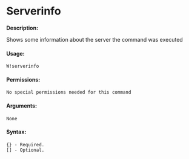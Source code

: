 # Serverinfo

**Description:**

Shows some information about the server the command was executed

#### Usage:

```
W!serverinfo
```

#### Permissions:

```
No special permissions needed for this command
```

#### Arguments:

```
None
```

#### Syntax:

```
{} - Required.
[] - Optional.
```
